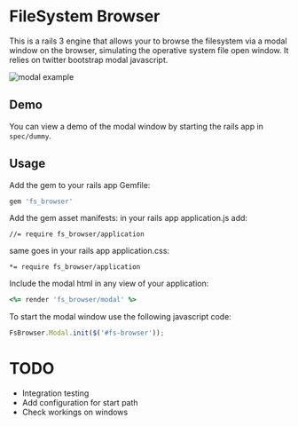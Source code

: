 # FileSystem Browser

This is a rails 3 engine that allows your to browse the filesystem via a modal window on the browser, simulating the operative system file open window. It relies on twitter bootstrap modal javascript.

![modal example](https://raw.github.com/spaghetticode/fs_browser/master/docs/modal.jpg "modal example")

## Demo

You can view a demo of the modal window by starting the rails app in ```spec/dummy```.


## Usage

Add the gem to your rails app Gemfile:

```ruby
gem 'fs_browser'
```

Add the gem asset manifests:
in your rails app application.js add:
```
//= require fs_browser/application
```
same goes in your rails app application.css:
```
*= require fs_browser/application
```

Include the modal html in any view of your application:
```ruby
<%= render 'fs_browser/modal' %>
```

To start the modal window use the following javascript code:
```js
FsBrowser.Modal.init($('#fs-browser'));
```

# TODO

* Integration testing
* Add configuration for start path
* Check workings on windows
